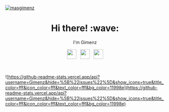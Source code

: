 [![masgimenz](https://github.com/Gimenz/Gimenz/blob/master/images/github-banner.jpg)](https://www.masgimenz.com)
<h1 align='center'> Hi there! :wave:</h1>
<p align='center'>I'm Gimenz</p>
<p align='center'>
<a href="https://twitter.com/masgimenz"><img height="30" src="https://github.com/dandyraka/dandyraka/blob/master/images/twitter.png?raw=true"></a>&nbsp;&nbsp;
<a href="https://instagram.com/xtrvts"><img height="30" src="https://github.com/dandyraka/dandyraka/blob/master/images/instagram.jpg?raw=true"></a>&nbsp;&nbsp;
<a href="https://www.facebook.com/dndyrka"><img height="30" src="https://github.com/dandyraka/dandyraka/blob/master/images/facebook.png?raw=true"></a>
</p><br/>


![https://github-readme-stats.vercel.app/api?username=Gimenz&hide=%5B%22issues%22%5D&show_icons=true&title_color=fff&icon_color=fff&text_color=fff&bg_color=11998e](https://github-readme-stats.vercel.app/api?username=Gimenz&hide=%5B%22issues%22%5D&show_icons=true&title_color=fff&icon_color=fff&text_color=fff&bg_color=11998e)
